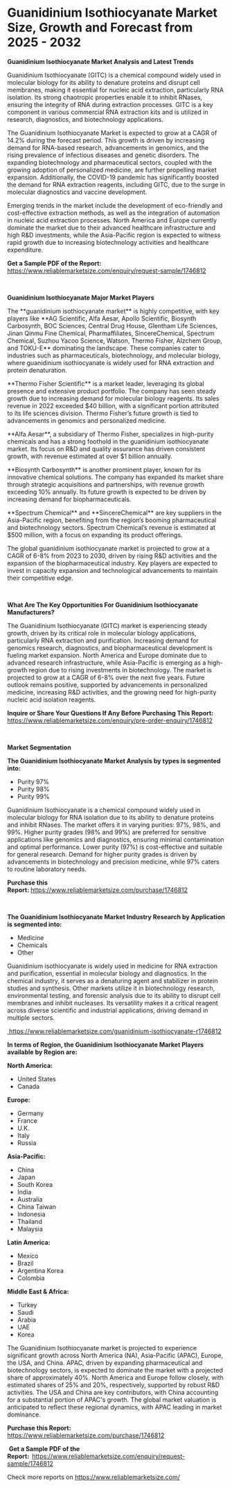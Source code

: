 <p><h1>Guanidinium Isothiocyanate Market Size, Growth and Forecast from 2025 - 2032</h1></p><p><strong>Guanidinium Isothiocyanate Market Analysis and Latest Trends</strong></p>
<p><p>Guanidinium Isothiocyanate (GITC) is a chemical compound widely used in molecular biology for its ability to denature proteins and disrupt cell membranes, making it essential for nucleic acid extraction, particularly RNA isolation. Its strong chaotropic properties enable it to inhibit RNases, ensuring the integrity of RNA during extraction processes. GITC is a key component in various commercial RNA extraction kits and is utilized in research, diagnostics, and biotechnology applications.</p><p>The Guanidinium Isothiocyanate Market is expected to grow at a CAGR of 14.2% during the forecast period. This growth is driven by increasing demand for RNA-based research, advancements in genomics, and the rising prevalence of infectious diseases and genetic disorders. The expanding biotechnology and pharmaceutical sectors, coupled with the growing adoption of personalized medicine, are further propelling market expansion. Additionally, the COVID-19 pandemic has significantly boosted the demand for RNA extraction reagents, including GITC, due to the surge in molecular diagnostics and vaccine development.</p><p>Emerging trends in the market include the development of eco-friendly and cost-effective extraction methods, as well as the integration of automation in nucleic acid extraction processes. North America and Europe currently dominate the market due to their advanced healthcare infrastructure and high R&D investments, while the Asia-Pacific region is expected to witness rapid growth due to increasing biotechnology activities and healthcare expenditure.</p></p>
<p><strong>Get a Sample PDF of the Report:&nbsp;</strong> <a href="https://www.reliablemarketsize.com/enquiry/request-sample/1746812?utm_campaign=1720&utm_medium=2&utm_source=Github&utm_content=ia&utm_term=26012025&utm_id=guanidinium-isothiocyanate">https://www.reliablemarketsize.com/enquiry/request-sample/1746812</a></p>
<p>&nbsp;</p>
<p><strong>Guanidinium Isothiocyanate Major Market Players</strong></p>
<p><p>The **guanidinium isothiocyanate market** is highly competitive, with key players like **AG Scientific, Alfa Aesar, Apollo Scientific, Biosynth Carbosynth, BOC Sciences, Central Drug House, Glentham Life Sciences, Jinan Qinmu Fine Chemical, Pharmaffiliates, SincereChemical, Spectrum Chemical, Suzhou Yacoo Science, Watson, Thermo Fisher, Alzchem Group, and TOKU-E** dominating the landscape. These companies cater to industries such as pharmaceuticals, biotechnology, and molecular biology, where guanidinium isothiocyanate is widely used for RNA extraction and protein denaturation.</p><p>**Thermo Fisher Scientific** is a market leader, leveraging its global presence and extensive product portfolio. The company has seen steady growth due to increasing demand for molecular biology reagents. Its sales revenue in 2022 exceeded $40 billion, with a significant portion attributed to its life sciences division. Thermo Fisher’s future growth is tied to advancements in genomics and personalized medicine.</p><p>**Alfa Aesar**, a subsidiary of Thermo Fisher, specializes in high-purity chemicals and has a strong foothold in the guanidinium isothiocyanate market. Its focus on R&D and quality assurance has driven consistent growth, with revenue estimated at over $1 billion annually.</p><p>**Biosynth Carbosynth** is another prominent player, known for its innovative chemical solutions. The company has expanded its market share through strategic acquisitions and partnerships, with revenue growth exceeding 10% annually. Its future growth is expected to be driven by increasing demand for biopharmaceuticals.</p><p>**Spectrum Chemical** and **SincereChemical** are key suppliers in the Asia-Pacific region, benefiting from the region’s booming pharmaceutical and biotechnology sectors. Spectrum Chemical’s revenue is estimated at $500 million, with a focus on expanding its product offerings.</p><p>The global guanidinium isothiocyanate market is projected to grow at a CAGR of 6-8% from 2023 to 2030, driven by rising R&D activities and the expansion of the biopharmaceutical industry. Key players are expected to invest in capacity expansion and technological advancements to maintain their competitive edge.</p></p>
<p>&nbsp;</p>
<p><strong>What Are The Key Opportunities For Guanidinium Isothiocyanate Manufacturers?</strong></p>
<p><p>The Guanidinium Isothiocyanate (GITC) market is experiencing steady growth, driven by its critical role in molecular biology applications, particularly RNA extraction and purification. Increasing demand for genomics research, diagnostics, and biopharmaceutical development is fueling market expansion. North America and Europe dominate due to advanced research infrastructure, while Asia-Pacific is emerging as a high-growth region due to rising investments in biotechnology. The market is projected to grow at a CAGR of 6-8% over the next five years. Future outlook remains positive, supported by advancements in personalized medicine, increasing R&D activities, and the growing need for high-purity nucleic acid isolation reagents.</p></p>
<p><strong>Inquire or Share Your Questions If Any Before Purchasing This Report:</strong> <a href="https://www.reliablemarketsize.com/enquiry/pre-order-enquiry/1746812?utm_campaign=1720&utm_medium=2&utm_source=Github&utm_content=ia&utm_term=26012025&utm_id=guanidinium-isothiocyanate">https://www.reliablemarketsize.com/enquiry/pre-order-enquiry/1746812</a></p>
<p>&nbsp;</p>
<p><strong>Market Segmentation</strong></p>
<p><strong>The Guanidinium Isothiocyanate Market Analysis by types is segmented into:</strong></p>
<p><ul><li>Purity 97%</li><li>Purity 98%</li><li>Purity 99%</li></ul></p>
<p><p>Guanidinium Isothiocyanate is a chemical compound widely used in molecular biology for RNA isolation due to its ability to denature proteins and inhibit RNases. The market offers it in varying purities: 97%, 98%, and 99%. Higher purity grades (98% and 99%) are preferred for sensitive applications like genomics and diagnostics, ensuring minimal contamination and optimal performance. Lower purity (97%) is cost-effective and suitable for general research. Demand for higher purity grades is driven by advancements in biotechnology and precision medicine, while 97% caters to routine laboratory needs.</p></p>
<p><strong>Purchase this Report:&nbsp;</strong><a href="https://www.reliablemarketsize.com/purchase/1746812?utm_campaign=1720&utm_medium=2&utm_source=Github&utm_content=ia&utm_term=26012025&utm_id=guanidinium-isothiocyanate">https://www.reliablemarketsize.com/purchase/1746812</a></p>
<p>&nbsp;</p>
<p><strong>The Guanidinium Isothiocyanate Market Industry Research by Application is segmented into:</strong></p>
<p><ul><li>Medicine</li><li>Chemicals</li><li>Other</li></ul></p>
<p><p>Guanidinium isothiocyanate is widely used in medicine for RNA extraction and purification, essential in molecular biology and diagnostics. In the chemical industry, it serves as a denaturing agent and stabilizer in protein studies and synthesis. Other markets utilize it in biotechnology research, environmental testing, and forensic analysis due to its ability to disrupt cell membranes and inhibit nucleases. Its versatility makes it a critical reagent across diverse scientific and industrial applications, driving demand in multiple sectors.</p></p>
<p><a href="https://www.reliablemarketsize.com/guanidinium-isothiocyanate-r1746812?utm_campaign=1720&utm_medium=2&utm_source=Github&utm_content=ia&utm_term=26012025&utm_id=guanidinium-isothiocyanate">&nbsp;https://www.reliablemarketsize.com/guanidinium-isothiocyanate-r1746812</a></p>
<p><strong>In terms of Region, the Guanidinium Isothiocyanate Market Players available by Region are:</strong></p>
<p>
    <p> <strong> North America: </strong>
        <ul>
            <li>United States</li>
            <li>Canada</li>
        </ul>
        </p> 
    <p> <strong> Europe: </strong>
        <ul>
            <li>Germany</li>
            <li>France</li>
            <li>U.K.</li>
            <li>Italy</li>
            <li>Russia</li>
        </ul>
        </p> 
    <p> <strong> Asia-Pacific: </strong>
        <ul>
            <li>China</li>
            <li>Japan</li>
            <li>South Korea</li>
            <li>India</li>
            <li>Australia</li>
            <li>China Taiwan</li>
            <li>Indonesia</li>
            <li>Thailand</li>
            <li>Malaysia</li>
        </ul>
        </p> 
    <p> <strong> Latin America: </strong>
        <ul>
            <li>Mexico</li>
            <li>Brazil</li>
            <li>Argentina Korea</li>
            <li>Colombia</li>
        </ul>
        </p> 
    <p> <strong> Middle East & Africa: </strong>
        <ul>
            <li>Turkey</li>
            <li>Saudi</li>
            <li>Arabia</li>
            <li>UAE</li>
            <li>Korea</li>
        </ul>
    </p>
    </p>
<p><p>The Guanidinium Isothiocyanate market is projected to experience significant growth across North America (NA), Asia-Pacific (APAC), Europe, the USA, and China. APAC, driven by expanding pharmaceutical and biotechnology sectors, is expected to dominate the market with a projected share of approximately 40%. North America and Europe follow closely, with estimated shares of 25% and 20%, respectively, supported by robust R&D activities. The USA and China are key contributors, with China accounting for a substantial portion of APAC's growth. The global market valuation is anticipated to reflect these regional dynamics, with APAC leading in market dominance.</p></p>
<p><strong>Purchase this Report: </strong><a href="https://www.reliablemarketsize.com/purchase/1746812?utm_campaign=1720&utm_medium=2&utm_source=Github&utm_content=ia&utm_term=26012025&utm_id=guanidinium-isothiocyanate">https://www.reliablemarketsize.com/purchase/1746812</a></p>
<p>&nbsp;<strong>Get a Sample PDF of the Report:&nbsp;&nbsp;</strong><a href="https://www.reliablemarketsize.com/enquiry/request-sample/1746812?utm_campaign=1720&utm_medium=2&utm_source=Github&utm_content=ia&utm_term=26012025&utm_id=guanidinium-isothiocyanate">https://www.reliablemarketsize.com/enquiry/request-sample/1746812</a></p>
<p><strong></strong></p>
<p>Check more reports on <a href="https://www.reliablemarketsize.com/?utm_campaign=1720&utm_medium=2&utm_source=Github&utm_content=ia&utm_term=26012025&utm_id=guanidinium-isothiocyanate">https://www.reliablemarketsize.com/</a></p>